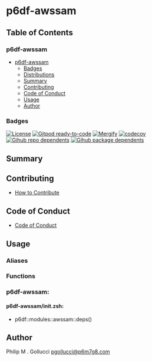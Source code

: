 # p6df-awssam

## Table of Contents


### p6df-awssam
- [p6df-awssam](#p6df-awssam)
  - [Badges](#badges)
  - [Distributions](#distributions)
  - [Summary](#summary)
  - [Contributing](#contributing)
  - [Code of Conduct](#code-of-conduct)
  - [Usage](#usage)
  - [Author](#author)

### Badges

[![License](https://img.shields.io/badge/License-Apache%202.0-yellowgreen.svg)](https://opensource.org/licenses/Apache-2.0)
[![Gitpod ready-to-code](https://img.shields.io/badge/Gitpod-ready--to--code-blue?logo=gitpod)](https://gitpod.io/#https://github.com/p6m7g8/p6df-awssam)
[![Mergify](https://img.shields.io/endpoint.svg?url=https://gh.mergify.io/badges/p6m7g8/p6df-awssam/&style=flat)](https://mergify.io)
[![codecov](https://codecov.io/gh/p6m7g8/p6df-awssam/branch/master/graph/badge.svg?token=14Yj1fZbew)](https://codecov.io/gh/p6m7g8/p6df-awssam)
[![Gihub repo dependents](https://badgen.net/github/dependents-repo/p6m7g8/p6df-awssam)](https://github.com/p6m7g8/p6df-awssam/network/dependents?dependent_type=REPOSITORY)
[![Gihub package dependents](https://badgen.net/github/dependents-pkg/p6m7g8/p6df-awssam)](https://github.com/p6m7g8/p6df-awssam/network/dependents?dependent_type=PACKAGE)

## Summary

## Contributing

- [How to Contribute](CONTRIBUTING.md)

## Code of Conduct

- [Code of Conduct](https://github.com/p6m7g8/.github/blob/master/CODE_OF_CONDUCT.md)

## Usage


### Aliases


### Functions

### p6df-awssam:

#### p6df-awssam/init.zsh:

- p6df::modules::awssam::deps()



## Author

Philip M . Gollucci <pgollucci@p6m7g8.com>

